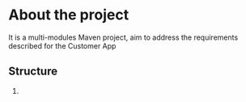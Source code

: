 # About the project
It is a multi-modules Maven project, aim to address the requirements described for the Customer App
## Structure
1. 